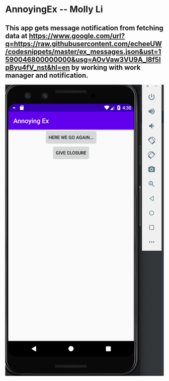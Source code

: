 # AnnoyingEx -- Molly Li

## This app gets message notification from fetching data at https://www.google.com/url?q=https://raw.githubusercontent.com/echeeUW/codesnippets/master/ex_messages.json&ust=1590046800000000&usg=AOvVaw3VU9A_l8f5IpByu4fV_nst&hl=en by working with work manager and notification. 



![image](screenshot.png)


